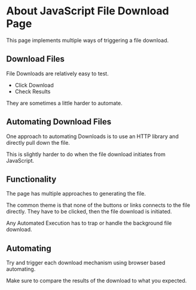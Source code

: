 # About JavaScript File Download Page 

<div class="explanation">
        <p>This page implements multiple ways of triggering a file download.
        </p>
</div>

<!-- TOC -->

## Download Files

File Downloads are relatively easy to test.

- Click Download
- Check Results

They are sometimes a little harder to automate.

## Automating Download Files

One approach to automating Downloads is to use an HTTP library and directly pull down the file.

This is slightly harder to do when the file download initiates from JavaScript.

## Functionality

The page has multiple approaches to generating the file.

The common theme is that none of the buttons or links connects to the file directly. They have to be clicked, then the file download is initiated.

Any Automated Execution has to trap or handle the background file download.

## Automating

Try and trigger each download mechanism using browser based automating.

Make sure to compare the results of the download to what you expected.
